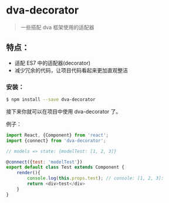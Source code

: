 # dva-decorator

> 一些搭配 dva 框架使用的适配器

## 特点：
* 适配 ES7 中的适配器(decorator)
* 减少冗余的代码，让项目代码看起来更加直观整洁

### 安装：
```bash
$ npm install --save dva-decorator
```
接下来你就可以在项目中使用 dva-decorator 了。

例子：

```javascript
import React, {Component} from 'react';
import {connect} from 'dva-decorator';

// models => state: {modelTest: [1, 2, 3]}

@connect({test: 'modelTest'})
export default class Test extends Component {
    render(){
        console.log(this.props.test); // console: [1, 2, 3]:
        return <div>test</div>
    }
}
```
